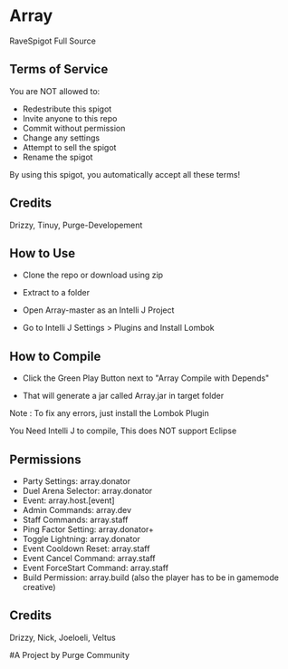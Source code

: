 # Array

RaveSpigot Full Source

## Terms of Service

You are NOT allowed to:

- Redestribute this spigot
- Invite anyone to this repo
- Commit without permission
- Change any settings
- Attempt to sell the spigot
- Rename the spigot

 By using this spigot, you automatically accept all these terms!

## Credits

Drizzy, Tinuy, Purge-Developement

## How to Use

- Clone the repo or download using zip

- Extract to a folder

- Open Array-master as an Intelli J Project

- Go to Intelli J Settings > Plugins and Install Lombok

## How to Compile

- Click the Green Play Button next to "Array Compile with Depends"

- That will generate a jar called Array.jar in target folder

Note : To fix any errors, just install the Lombok Plugin

You Need Intelli J to compile, This does NOT support Eclipse

## Permissions

- Party Settings: array.donator
- Duel Arena Selector: array.donator
- Event: array.host.[event]
- Admin Commands: array.dev
- Staff Commands: array.staff
- Ping Factor Setting: array.donator+
- Toggle Lightning: array.donator
- Event Cooldown Reset: array.staff
- Event Cancel Command: array.staff
- Event ForceStart Command: array.staff
- Build Permission: array.build (also the player has to be in gamemode creative)

## Credits

Drizzy, Nick, Joeloeli, Veltus


#A Project by Purge Community
